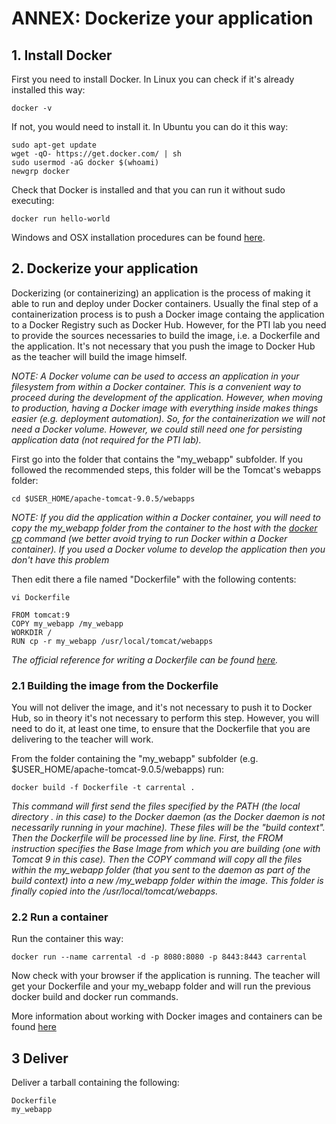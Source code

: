 # ANNEX: Dockerize your application

## 1. Install Docker

First you need to install Docker. In Linux you can check if it's already installed this way:

    docker -v

If not, you would need to install it. In Ubuntu you can do it this way:

    sudo apt-get update
    wget -qO- https://get.docker.com/ | sh
    sudo usermod -aG docker $(whoami)
    newgrp docker

Check that Docker is installed and that you can run it without sudo executing:

    docker run hello-world

Windows and OSX installation procedures can be found [here](https://docs.docker.com/install/).

## 2. Dockerize your application

Dockerizing (or containerizing) an application is the process of making it able to run and deploy under Docker containers. Usually the final step of a containerization process is to push a Docker image containg the application to a Docker Registry such as Docker Hub. However, for the PTI lab you need to provide the sources necessaries to build the image, i.e. a Dockerfile and the application. It's not necessary that you push the image to Docker Hub as the teacher will build the image himself.

*NOTE: A Docker volume can be used to access an application in your filesystem from within a Docker container. This is a convenient way to proceed during the development of the application. However, when moving to production, having a Docker image with everything inside makes things easier (e.g. deployment automation). So, for the containerization we will not need a Docker volume. However, we could still need one for persisting application data (not required for the PTI lab).*

First go into the folder that contains the "my_webapp" subfolder. If you followed the recommended steps, this folder will be the Tomcat's webapps folder:

    cd $USER_HOME/apache-tomcat-9.0.5/webapps


*NOTE: If you did the application within a Docker container, you will need to copy the my_webapp folder from the container to the host with the [docker cp](./../../docker.md) command (we better avoid trying to run Docker within a Docker container). If you used a Docker volume to develop the application then you don't have this problem*


Then edit there a file named "Dockerfile" with the following contents:

	vi Dockerfile

    FROM tomcat:9
	COPY my_webapp /my_webapp
	WORKDIR /
	RUN cp -r my_webapp /usr/local/tomcat/webapps

*The official reference for writing a Dockerfile can be found [here](https://docs.docker.com/engine/reference/builder/).*

### 2.1 Building the image from the Dockerfile

You will not deliver the image, and it's not necessary to push it to Docker Hub, so in theory it's not necessary to perform this step. However, you will need to do it, at least one time, to ensure that the Dockerfile that you are delivering to the teacher will work.

From the folder containing the "my_webapp" subfolder (e.g. $USER_HOME/apache-tomcat-9.0.5/webapps) run:

	docker build -f Dockerfile -t carrental .

*This command will first send the files specified by the PATH (the local directory . in this case) to the Docker daemon (as the Docker daemon is not necessarily running in your machine). These files will be the "build context". Then the Dockerfile will be processed line by line. First, the FROM instruction specifies the Base Image from which you are building (one with Tomcat 9 in this case). Then the COPY command will copy all the files within the my_webapp folder (that you sent to the daemon as part of the build context) into a new /my_webapp folder within the image. This folder is finally copied into the /usr/local/tomcat/webapps.*

### 2.2 Run a container

Run the container this way:

	docker run --name carrental -d -p 8080:8080 -p 8443:8443 carrental

Now check with your browser if the application is running. The teacher will get your Dockerfile and your my_webapp folder and will run the previous docker build and docker run commands.

More information about working with Docker images and containers can be found [here](./../../docker.md)

## 3 Deliver

Deliver a tarball containing the following:

	Dockerfile
	my_webapp


